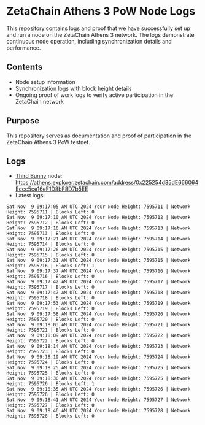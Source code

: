 # ZetaChain Athens 3 PoW Node Logs
This repository contains logs and proof that we have successfully set up and run a node on the ZetaChain Athens 3 network. The logs demonstrate continuous node operation, including synchronization details and performance.

## Contents
- Node setup information
- Synchronization logs with block height details
- Ongoing proof of work logs to verify active participation in the ZetaChain network

## Purpose
This repository serves as documentation and proof of participation in the ZetaChain Athens 3 PoW testnet.

## Logs

- [Third Bunny](https://thirdbunny.xyz/) node: https://athens.explorer.zetachain.com/address/0x225254d35dE666064Eccc5ce16eF1D8bF8D7b5EE
- Latest logs:
```
Sat Nov  9 09:17:05 AM UTC 2024 Your Node Height: 7595711 | Network Height: 7595711 | Blocks Left: 0
Sat Nov  9 09:17:10 AM UTC 2024 Your Node Height: 7595712 | Network Height: 7595712 | Blocks Left: 0
Sat Nov  9 09:17:16 AM UTC 2024 Your Node Height: 7595713 | Network Height: 7595713 | Blocks Left: 0
Sat Nov  9 09:17:21 AM UTC 2024 Your Node Height: 7595714 | Network Height: 7595714 | Blocks Left: 0
Sat Nov  9 09:17:26 AM UTC 2024 Your Node Height: 7595715 | Network Height: 7595715 | Blocks Left: 0
Sat Nov  9 09:17:31 AM UTC 2024 Your Node Height: 7595715 | Network Height: 7595716 | Blocks Left: 1
Sat Nov  9 09:17:37 AM UTC 2024 Your Node Height: 7595716 | Network Height: 7595716 | Blocks Left: 0
Sat Nov  9 09:17:42 AM UTC 2024 Your Node Height: 7595717 | Network Height: 7595717 | Blocks Left: 0
Sat Nov  9 09:17:47 AM UTC 2024 Your Node Height: 7595718 | Network Height: 7595718 | Blocks Left: 0
Sat Nov  9 09:17:53 AM UTC 2024 Your Node Height: 7595719 | Network Height: 7595719 | Blocks Left: 0
Sat Nov  9 09:17:58 AM UTC 2024 Your Node Height: 7595720 | Network Height: 7595720 | Blocks Left: 0
Sat Nov  9 09:18:03 AM UTC 2024 Your Node Height: 7595721 | Network Height: 7595721 | Blocks Left: 0
Sat Nov  9 09:18:09 AM UTC 2024 Your Node Height: 7595722 | Network Height: 7595722 | Blocks Left: 0
Sat Nov  9 09:18:14 AM UTC 2024 Your Node Height: 7595723 | Network Height: 7595723 | Blocks Left: 0
Sat Nov  9 09:18:19 AM UTC 2024 Your Node Height: 7595724 | Network Height: 7595724 | Blocks Left: 0
Sat Nov  9 09:18:25 AM UTC 2024 Your Node Height: 7595725 | Network Height: 7595725 | Blocks Left: 0
Sat Nov  9 09:18:30 AM UTC 2024 Your Node Height: 7595725 | Network Height: 7595726 | Blocks Left: 1
Sat Nov  9 09:18:35 AM UTC 2024 Your Node Height: 7595726 | Network Height: 7595726 | Blocks Left: 0
Sat Nov  9 09:18:41 AM UTC 2024 Your Node Height: 7595727 | Network Height: 7595727 | Blocks Left: 0
Sat Nov  9 09:18:46 AM UTC 2024 Your Node Height: 7595728 | Network Height: 7595728 | Blocks Left: 0
```
